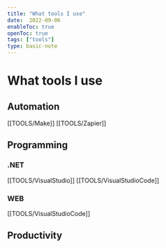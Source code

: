 ```yaml
---
title: "What tools I use"
date:  2022-09-06
enableToc: true
openToc: true
tags: ["tools"]
type: basic-note
---
```

# What tools I use

## Automation
[[TOOLS/Make]]
[[TOOLS/Zapier]]

## Programming
### .NET
[[TOOLS/VisualStudio]]
[[TOOLS/VisualStudioCode]]

### WEB
[[TOOLS/VisualStudioCode]]

## Productivity